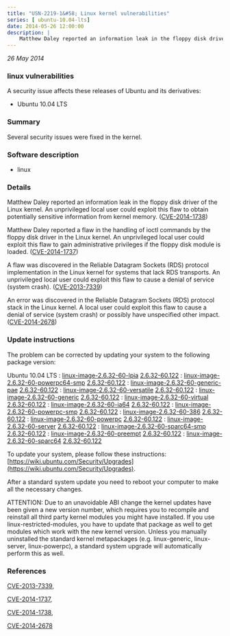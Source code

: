 ```yaml
---
title: "USN-2219-1&#58; Linux kernel vulnerabilities"
series: [ ubuntu-10.04-lts]
date: 2014-05-26 12:00:00
description: |
    Matthew Daley reported an information leak in the floppy disk driver of the Linux kernel. An unprivileged local user could exploit this flaw to obtain potentially sensitive information from kernel memory. ([CVE-2014-1738](http://people.ubuntu.com/~ubuntu-security/cve/CVE-2014-1738))
--- 
```

 
 

*26 May 2014*

### linux vulnerabilities

A security issue affects these releases of Ubuntu and its derivatives:

* Ubuntu 10.04 LTS

### Summary

Several security issues were fixed in the kernel. 

### Software description

* linux 

### Details

Matthew Daley reported an information leak in the floppy disk driver of the Linux kernel. An unprivileged local user could exploit this flaw to obtain potentially sensitive information from kernel memory. ([CVE-2014-1738](http://people.ubuntu.com/~ubuntu-security/cve/CVE-2014-1738))

Matthew Daley reported a flaw in the handling of ioctl commands by the floppy disk driver in the Linux kernel. An unprivileged local user could exploit this flaw to gain administrative privileges if the floppy disk module is loaded. ([CVE-2014-1737](http://people.ubuntu.com/~ubuntu-security/cve/CVE-2014-1737))

A flaw was discovered in the Reliable Datagram Sockets (RDS) protocol implementation in the Linux kernel for systems that lack RDS transports. An unprivileged local user could exploit this flaw to cause a denial of service (system crash). ([CVE-2013-7339](http://people.ubuntu.com/~ubuntu-security/cve/CVE-2013-7339))

An error was discovered in the Reliable Datagram Sockets (RDS) protocol stack in the Linux kernel. A local user could exploit this flaw to cause a denial of service (system crash) or possibly have unspecified other impact. ([CVE-2014-2678](http://people.ubuntu.com/~ubuntu-security/cve/CVE-2014-2678)) 

### Update instructions

The problem can be corrected by updating your system to the following package version:

Ubuntu 10.04 LTS
 : [linux-image-2.6.32-60-lpia](https://launchpad.net/ubuntu/+source/linux) <span> [2.6.32-60.122](https://launchpad.net/ubuntu/+source/linux/2.6.32-60.122) </span> 
 : [linux-image-2.6.32-60-powerpc64-smp](https://launchpad.net/ubuntu/+source/linux) <span> [2.6.32-60.122](https://launchpad.net/ubuntu/+source/linux/2.6.32-60.122) </span> 
 : [linux-image-2.6.32-60-generic-pae](https://launchpad.net/ubuntu/+source/linux) <span> [2.6.32-60.122](https://launchpad.net/ubuntu/+source/linux/2.6.32-60.122) </span> 
 : [linux-image-2.6.32-60-versatile](https://launchpad.net/ubuntu/+source/linux) <span> [2.6.32-60.122](https://launchpad.net/ubuntu/+source/linux/2.6.32-60.122) </span> 
 : [linux-image-2.6.32-60-generic](https://launchpad.net/ubuntu/+source/linux) <span> [2.6.32-60.122](https://launchpad.net/ubuntu/+source/linux/2.6.32-60.122) </span> 
 : [linux-image-2.6.32-60-virtual](https://launchpad.net/ubuntu/+source/linux) <span> [2.6.32-60.122](https://launchpad.net/ubuntu/+source/linux/2.6.32-60.122) </span> 
 : [linux-image-2.6.32-60-ia64](https://launchpad.net/ubuntu/+source/linux) <span> [2.6.32-60.122](https://launchpad.net/ubuntu/+source/linux/2.6.32-60.122) </span> 
 : [linux-image-2.6.32-60-powerpc-smp](https://launchpad.net/ubuntu/+source/linux) <span> [2.6.32-60.122](https://launchpad.net/ubuntu/+source/linux/2.6.32-60.122) </span> 
 : [linux-image-2.6.32-60-386](https://launchpad.net/ubuntu/+source/linux) <span> [2.6.32-60.122](https://launchpad.net/ubuntu/+source/linux/2.6.32-60.122) </span> 
 : [linux-image-2.6.32-60-powerpc](https://launchpad.net/ubuntu/+source/linux) <span> [2.6.32-60.122](https://launchpad.net/ubuntu/+source/linux/2.6.32-60.122) </span> 
 : [linux-image-2.6.32-60-server](https://launchpad.net/ubuntu/+source/linux) <span> [2.6.32-60.122](https://launchpad.net/ubuntu/+source/linux/2.6.32-60.122) </span> 
 : [linux-image-2.6.32-60-sparc64-smp](https://launchpad.net/ubuntu/+source/linux) <span> [2.6.32-60.122](https://launchpad.net/ubuntu/+source/linux/2.6.32-60.122) </span> 
 : [linux-image-2.6.32-60-preempt](https://launchpad.net/ubuntu/+source/linux) <span> [2.6.32-60.122](https://launchpad.net/ubuntu/+source/linux/2.6.32-60.122) </span> 
 : [linux-image-2.6.32-60-sparc64](https://launchpad.net/ubuntu/+source/linux) <span> [2.6.32-60.122](https://launchpad.net/ubuntu/+source/linux/2.6.32-60.122) </span> 

To update your system, please follow these instructions: [https://wiki.ubuntu.com/Security/Upgrades](https://wiki.ubuntu.com/Security/Upgrades).

After a standard system update you need to reboot your computer to make all the necessary changes.

ATTENTION: Due to an unavoidable ABI change the kernel updates have been given a new version number, which requires you to recompile and reinstall all third party kernel modules you might have installed. If you use linux-restricted-modules, you have to update that package as well to get modules which work with the new kernel version. Unless you manually uninstalled the standard kernel metapackages (e.g. linux-generic, linux-server, linux-powerpc), a standard system upgrade will automatically perform this as well. 

### References

 
 [CVE-2013-7339](http://people.ubuntu.com/~ubuntu-security/cve/CVE-2013-7339), 

 [CVE-2014-1737](http://people.ubuntu.com/~ubuntu-security/cve/CVE-2014-1737), 

 [CVE-2014-1738](http://people.ubuntu.com/~ubuntu-security/cve/CVE-2014-1738), 

 [CVE-2014-2678](http://people.ubuntu.com/~ubuntu-security/cve/CVE-2014-2678)
 

